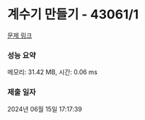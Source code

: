 # 계수기 만들기 - 43061/1 

[문제 링크](https://level.goorm.io/exam/43061/%EA%B3%84%EC%88%98%EA%B8%B0-%EB%A7%8C%EB%93%A4%EA%B8%B0/quiz/1) 

### 성능 요약

메모리: 31.42 MB, 시간: 0.06 ms

### 제출 일자

2024년 06월 15일 17:17:39


